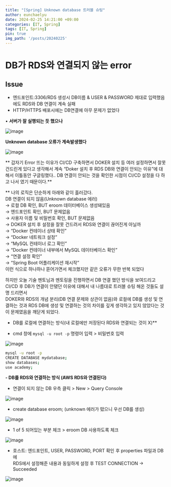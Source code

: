 ```yaml
---
title: "[Spring] Unknown database 트러블 슈팅"
author: eunchaelyu
date: 2024-02-25 14:21:00 +09:00
categories: [IT, Spring]
tags: [IT, Spring]
pin: true
img_path: '/posts/20240225'
---
```


    
# DB가 RDS와 연결되지 않는 error    

## Issue
- 엔드포인트:3306/RDS 생성시 DB이름 & USER & PASSWORD 제대로 입력했음에도 RDS와 DB 연결이 계속 실패        
- HTTP/HTTPS 배포시에는 DB연결에 아무 문제가 없었다    

• **서버가 잘 실행되는 듯 했으나**

![image](https://github.com/eunchaelyu/eunchaelyu.github.io/assets/119996957/45d60713-72e3-4831-ac9a-8e1b93fa79f1)

**Unknown database 오류가 계속발생했다**

![image](https://github.com/eunchaelyu/eunchaelyu.github.io/assets/119996957/35dad31f-0c07-41f5-ab57-956c6f98628d)


** 갑자기 Error 뜨는 이유가 CI/CD 구축하면서 DOKER 설치 등 여러 설정하면서 잘못 건드린게 있다고 생각해서 계속 “Doker 설치 후 RDS DB와 연결이 안되는 이유”에 대해서 이틀동안 구글링했다.. DB 연결이 안되는 것을 확인한 시점이 CI/CD 설정을 다 하고 나서 였기 때문이다.** 

** 나의 로직은 단순하게 아래와 같이 흘러갔다.    
DB 연결이 되지 않음(Unknown database 에러)         
→ 로컬 DB 확인, BUT eroom 데이터베이스 생성돼있음         
→ 엔드포인트 확인, BUT 문제없음         
→ 사용자 이름 및 비밀번호 확인, BUT 문제없음     
→ DOKER 설치 후 설정을 잘못 건드려서 RDS와 연결이 끊어진게 아닐까        
→ “Docker 컨테이너 상태 확인”       
→ “Docker 네트워크 설정”         
→ “MySQL 컨테이너 로그 확인”         
→ “Docker 컨테이너 내부에서 MySQL 데이터베이스 확인”         
→ “연결 설정 확인”         
→ “Spring Boot 어플리케이션 재시작”    
이런 식으로 하나하나 뜯어가면서 체크했지만 같은 오류가 무한 반복 되었다    

하지만 오늘 기술 멘토님과 멘토링을 진행하면서 DB 연결 했던 방식을 보여드리고 CI/CD 후 DB가 연결이 안됐던 이유에 대해서 내 나름대로 트러블 슈팅 해온 것들도 설명 드리면서     
DOKER와 RDS의 개념 분리(DB 연결 문제와 상관이 없음)와 로컬에 DB를 생성 및 연결하는 것과 RDS DB에 생성 및 연결하는 것의 차이를 깊게 생각하고 있지 않았다는 것이 문제였음을 깨닫게 되었다.     

- DB를 로컬에 연결하는 방식(내 로컬에만 저장된다 RDS와 연결되는 것이 X)**    

- cmd 창에 ``mysql -u root -p`` 명령어 입력 > 비밀번호 입력    

![image](https://github.com/eunchaelyu/eunchaelyu.github.io/assets/119996957/8951c3b5-3ab6-453c-b06f-d3b03dd3f68d)    


```bash
mysql -u root -p
CREATE DATABASE mydatabase;
show databases;
use academy;
```

**- DB를 RDS와 연결하는 방식 (AWS RDS와 연결된다)**

- 연결이 되지 않는 DB 우측 클릭 > New > Query Console

![image](https://github.com/eunchaelyu/eunchaelyu.github.io/assets/119996957/e7ea87f1-99f2-4489-b283-4402fccee0fc)

- create database eroom; (unknown 에러가 떴으니 우선 DB를 생성)

![image](https://github.com/eunchaelyu/eunchaelyu.github.io/assets/119996957/7b46fb51-f66e-4021-b6bf-828240ca144b)

- 1 of 5 되어있는 부분 체크 > eroom DB 사용하도록 체크

![image](https://github.com/eunchaelyu/eunchaelyu.github.io/assets/119996957/93134365-a643-4e13-836b-00eecdfec89d)

- 호스트: 엔드포인트, USER, PASSWORD, PORT 확인 후 properties 파일과 DB에     
RDS에서 설정해준 내용과 동일하게 설정 후 TEST CONNECTION → Succeeded    

![image](https://github.com/eunchaelyu/eunchaelyu.github.io/assets/119996957/58ead874-fd3a-421f-8d65-0e95173010b1)
